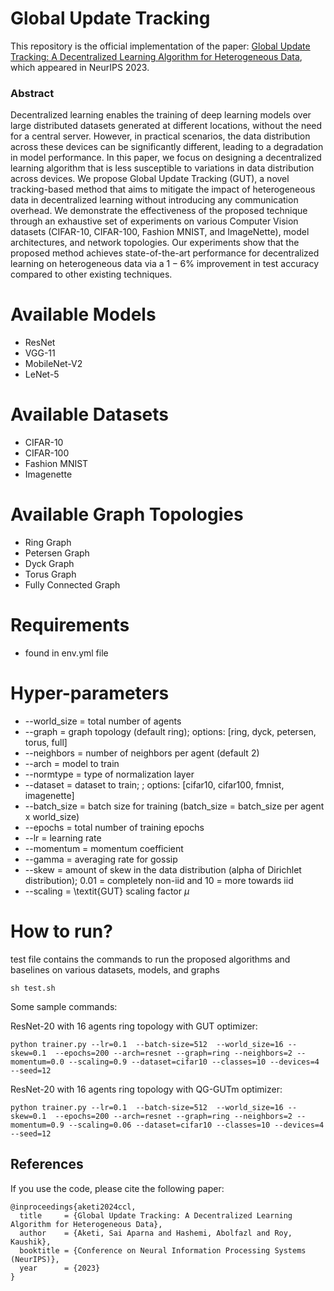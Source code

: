 # Global Update Tracking
This repository is the official implementation of the paper: [Global Update Tracking: A Decentralized Learning Algorithm for Heterogeneous Data](https://arxiv.org/abs/2305.04792), which appeared in NeurIPS 2023.

### Abstract
Decentralized learning enables the training of deep learning models over large distributed datasets generated at different locations, without the need for a central server. However, in practical scenarios, the data distribution across these devices can be significantly different, leading to a degradation in model performance. In this paper, we focus on designing a decentralized learning algorithm that is less susceptible to variations in data distribution across devices. We propose Global Update Tracking (GUT), a novel tracking-based method that aims to mitigate the impact of heterogeneous data in decentralized learning without introducing any communication overhead. We demonstrate the effectiveness of the proposed technique through an exhaustive set of experiments on various Computer Vision datasets (CIFAR-10, CIFAR-100, Fashion MNIST, and ImageNette), model architectures, and network topologies. Our experiments show that the proposed method achieves state-of-the-art performance for decentralized learning on heterogeneous data via a $1-6\%$ improvement in test accuracy compared to other existing techniques. 

# Available Models
* ResNet
* VGG-11
* MobileNet-V2
* LeNet-5

# Available Datasets
* CIFAR-10
* CIFAR-100
* Fashion MNIST
* Imagenette

# Available Graph Topologies
* Ring Graph
* Petersen Graph
* Dyck Graph
* Torus Graph
* Fully Connected Graph

# Requirements
* found in env.yml file

# Hyper-parameters
* --world_size  = total number of agents
* --graph       = graph topology (default ring); options: [ring, dyck, petersen, torus, full]
* --neighbors   = number of neighbors per agent (default 2)
* --arch        = model to train
* --normtype    = type of normalization layer
* --dataset     = dataset to train; ; options: [cifar10, cifar100, fmnist, imagenette]
* --batch_size  = batch size for training (batch_size = batch_size per agent x world_size)
* --epochs      = total number of training epochs
* --lr          = learning rate
* --momentum    = momentum coefficient
* --gamma       = averaging rate for gossip 
* --skew        = amount of skew in the data distribution (alpha of Dirichlet distribution); 0.01 = completely non-iid and 10 = more towards iid
* --scaling     = \textit{GUT} scaling factor $\mu$

# How to run?

test file contains the commands to run the proposed algorithms and baselines on various datasets, models, and graphs
```
sh test.sh
```

Some sample commands:

ResNet-20 with 16 agents ring topology with GUT optimizer:
```
python trainer.py --lr=0.1  --batch-size=512  --world_size=16 --skew=0.1  --epochs=200 --arch=resnet --graph=ring --neighbors=2 --momentum=0.0 --scaling=0.9 --dataset=cifar10 --classes=10 --devices=4 --seed=12

```

ResNet-20 with 16 agents ring topology with QG-GUTm optimizer:
```
python trainer.py --lr=0.1  --batch-size=512  --world_size=16 --skew=0.1  --epochs=200 --arch=resnet --graph=ring --neighbors=2 --momentum=0.9 --scaling=0.06 --dataset=cifar10 --classes=10 --devices=4 --seed=12

```

## References
If you use the code, please cite the following paper:

```
@inproceedings{aketi2024ccl,
  title     = {Global Update Tracking: A Decentralized Learning Algorithm for Heterogeneous Data},
  author    = {Aketi, Sai Aparna and Hashemi, Abolfazl and Roy, Kaushik},
  booktitle = {Conference on Neural Information Processing Systems (NeurIPS)},
  year      = {2023}
}
```

